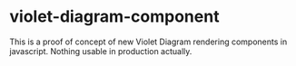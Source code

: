 # violet-diagram-component

This is a proof of concept of new Violet Diagram rendering components in javascript.
Nothing usable in production actually.
